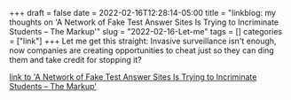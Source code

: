+++draft = falsedate = 2022-02-16T12:28:14-05:00title = "linkblog: my thoughts on 'A Network of Fake Test Answer Sites Is Trying to Incriminate Students – The Markup'"slug = "2022-02-16-Let-me"tags = []categories = ["link"]+++Let me get this straight: Invasive surveillance isn't enough, now companies are creating opportunities to cheat just so they can ding them and take credit for stopping it? [link to 'A Network of Fake Test Answer Sites Is Trying to Incriminate Students – The Markup'](https://themarkup.org/machine-learning/2022/02/15/a-network-of-fake-test-answer-sites-is-trying-to-incriminate-students)